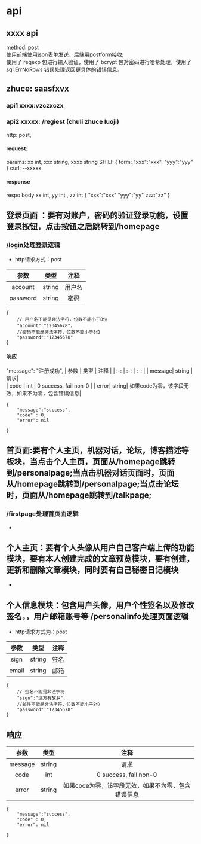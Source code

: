 # api

## xxxx api
method: post  
使用前端使用json表单发送，后端用postform接收;  
使用了 regexp 包进行输入验证，使用了 bcrypt 包对密码进行哈希处理，使用了 sql.ErrNoRows 错误处理返回更具体的错误信息。


## zhuce: saasfxvx
### api1 xxxx:vzczxczx
### api2 xxxxx: /regiest (chuli zhuce luoji)
http: post, 
#### request:
params: xx int, xxx string, xxxx string
SHILI: 
{
    form: "xxx":"xxx",
    "yyy":"yyy"
}
curl: --xxxxx

#### response
respo body
xx int, yy int , zz int
{
    "xxx":"xxx"
    "yyy":"yy"
    zzz:"zz"
}

## 登录页面  ：要有对账户，密码的验证登录功能，设置登录按钮，点击按钮之后跳转到/homepage
### /login处理登录逻辑
- http请求方式：post 

| 参数 | 类型 | 注释 |
| :-: | :-: | :-: |
|  account| string | 用户名|  
|  password| string | 密码|  
```
{
    // 用户名不能是非法字符，位数不能小于8位
    "account":"12345678"，
    //密码不能是非法字符，位数不能小于8位
    "password":"12345678"
}
```  
#### 响应
"message": "注册成功",
| 参数 | 类型 | 注释 |
| :-: | :-: | :-: |
|  message| string | 请求|  
| code | int | 0 success, fail non-0 |
|  error| string| 如果code为零，该字段无效，如果不为零，包含错误信息|  

```
{
    "message":"success",
    "code" : 0,
    "error": nil

}
```

## 首页面:要有个人主页，机器对话，论坛，博客描述等板块，当点击个人主页，页面从/homepage跳转到/personalpage;当点击机器对话页面时，页面从/homepage跳转到/personalpage;当点击论坛时，页面从/homepage跳转到/talkpage;
### /firstpage处理首页面逻辑  
- 
  
    

## 个人主页：要有个人头像从用户自己客户端上传的功能模块，要有本人创建完成的文章预览模块，要有创建，更新和删除文章模块，同时要有自己秘密日记模块
  
  -

##  个人信息模块：包含用户头像，用户个性签名以及修改签名，，用户邮箱账号等  /personalinfo处理页面逻辑
- http请求方式为：post  

| 参数 | 类型 | 注释 |
| :-: | :-: | :-: | 
|  sign| string | 签名|  
| email| string | 邮箱|

```
{
    // 签名不能是非法字符
    "sign":"远方有故乡"，
    //邮件不能是非法字符，位数不能小于8位
    "password":"12345678"
}
```  

## 响应 
| 参数 | 类型 | 注释 |
| :-: | :-: | :-: |
|  message| string | 请求|  
| code | int | 0 success, fail non-0 |
|  error| string| 如果code为零，该字段无效，如果不为零，包含错误信息|  

```
{
    "message":"success",
    "code" : 0,
    "error": nil

}
```


